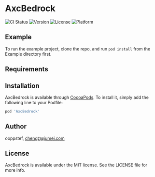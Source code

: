# AxcBedrock

[![CI Status](https://img.shields.io/travis/ooppstef/AxcBedrock.svg?style=flat)](https://travis-ci.org/ooppstef/AxcBedrock)
[![Version](https://img.shields.io/cocoapods/v/AxcBedrock.svg?style=flat)](https://cocoapods.org/pods/AxcBedrock)
[![License](https://img.shields.io/cocoapods/l/AxcBedrock.svg?style=flat)](https://cocoapods.org/pods/AxcBedrock)
[![Platform](https://img.shields.io/cocoapods/p/AxcBedrock.svg?style=flat)](https://cocoapods.org/pods/AxcBedrock)

## Example

To run the example project, clone the repo, and run `pod install` from the Example directory first.

## Requirements

## Installation

AxcBedrock is available through [CocoaPods](https://cocoapods.org). To install
it, simply add the following line to your Podfile:

```ruby
pod 'AxcBedrock'
```

## Author

ooppstef, chengz@jumei.com

## License

AxcBedrock is available under the MIT license. See the LICENSE file for more info.
